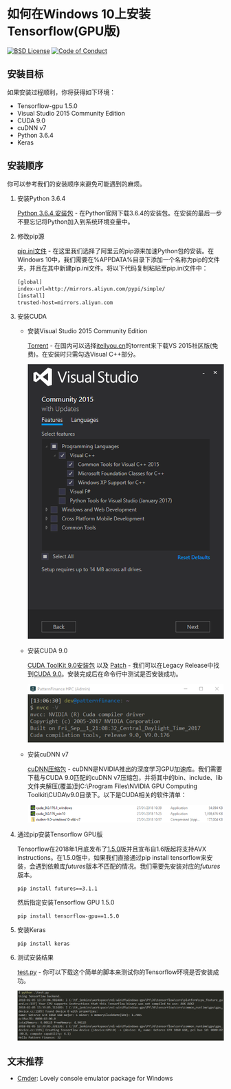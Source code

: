 如何在Windows 10上安装Tensorflow(GPU版)
===================

[![BSD License][bsdlicense-button]][bsdlicense]
[![Code of Conduct][codeofconduct-button]][Code of Conduct]

[bsdlicense-button]: http://img.shields.io/badge/license-BSD-yellow.svg
[bsdlicense]: http://opensource.org/licenses/BSD-3-Clause
[codeofconduct-button]: https://img.shields.io/badge/code%20of%20conduct-contributor%20covenant-green.svg?style=flat-square
[Code of Conduct]: https://github.com/Python-Markdown/markdown/blob/master/CODE_OF_CONDUCT.md

安装目标
-------------

如果安装过程顺利，你将获得如下环境：

- Tensorflow-gpu 1.5.0
- Visual Studio 2015 Community Edition
- CUDA 9.0
- cuDNN v7
- Python 3.6.4
- Keras

安装顺序
-------

你可以参考我们的安装顺序来避免可能遇到的麻烦。


1. 安装Python 3.6.4

   [Python 3.6.4 安装包](https://www.python.org/downloads/release/python-364/) - 在Python官网下载3.6.4的安装包。在安装的最后一步不要忘记将Python加入到系统环境变量中。

2. 修改pip源

   [pip.ini文件](sources/pip.ini) - 在这里我们选择了阿里云的pip源来加速Python包的安装。在Windows 10中，我们需要在%APPDATA%目录下添加一个名称为pip的文件夹，并且在其中新建pip.ini文件。将以下代码复制粘贴至pip.ini文件中：

   ```
   [global]
   index-url=http://mirrors.aliyun.com/pypi/simple/
   [install]
   trusted-host=mirrors.aliyun.com
   ```

3. 安装CUDA

   - 安装Visual Studio 2015 Community Edition

     [Torrent](/sources/vs2015ce_torrent.txt) - 在国内可以选择[itellyou.cn](http://msdn.itellyou.cn/)的torrent来下载VS 2015社区版(免费)。在安装时只需勾选Visual C++部分。

     ![Visual Studio 2015 Community Edition](/imgs/vs2015ce.PNG)

   - 安装CUDA 9.0

     [CUDA ToolKit 9.0安装包](https://developer.nvidia.com/compute/cuda/9.0/Prod/local_installers/cuda_9.0.176_win10-exe) 以及 [Patch](https://developer.nvidia.com/compute/cuda/9.0/Prod/patches/1/cuda_9.0.176.1_windows-exe) - 我们可以在Legacy Release中找到[CUDA 9.0](https://developer.nvidia.com/cuda-90-download-archive)。安装完成后在命令行中测试是否安装成功。

     ![CUDA nvcc](/imgs/nvcc.PNG)

   - 安装cuDNN v7

     [cuDNN压缩包](https://developer.nvidia.com/rdp/cudnn-download) - cuDNN是NVIDIA推出的深度学习GPU加速库。我们需要下载与CUDA 9.0匹配的cuDNN v7压缩包，并将其中的bin、include、lib文件夹解压(覆盖)到C:\Program Files\NVIDIA GPU Computing Toolkit\CUDA\v9.0目录下。以下是CUDA相关的软件清单：

     ![CUDA Family](/imgs/cuda_family.PNG)

4. 通过pip安装Tensorflow GPU版

   Tensorflow在2018年1月底发布了[1.5.0](https://github.com/tensorflow/tensorflow/releases/tag/v1.5.0)版并且宣布自1.6版起将支持AVX instructions。在1.5.0版中，如果我们直接通过pip install tensorflow来安装，会遇到依赖库*futures*版本不匹配的情况。我们需要先安装对应的*futures*版本。

   ```
   pip install futures==3.1.1
   ```

   然后指定安装Tensorflow GPU 1.5.0

   ```
   pip install tensorflow-gpu==1.5.0
   ```

5. 安装Keras

   ```
   pip install keras
   ```

6. 测试安装结果

   [test.py](/sources/test.py) - 你可以下载这个简单的脚本来测试你的Tensorflow环境是否安装成功。

   ![test.py](/imgs/test_tf_keras.PNG)

文末推荐
-------------

- [Cmder](https://github.com/cmderdev/cmder): Lovely console emulator package for Windows